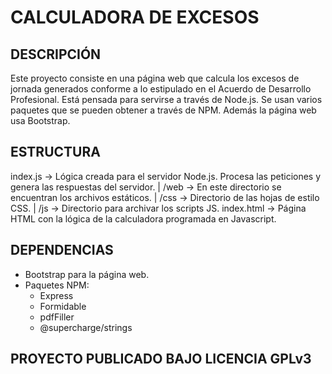 # CALCULADORA DE EXCESOS

## DESCRIPCIÓN
Este proyecto consiste en una página web que calcula los excesos de jornada generados conforme a lo estipulado en el Acuerdo de Desarrollo Profesional.
Está pensada para servirse a través de Node.js. Se usan varios paquetes que se pueden obtener a través de NPM. Además la página web usa Bootstrap.

## ESTRUCTURA
index.js -> Lógica creada para el servidor Node.js. Procesa las peticiones y genera las respuestas del servidor.
| /web -> En este directorio se encuentran los archivos estáticos.
 | /css -> Directorio de las hojas de estilo CSS.
 | /js -> Directorio para archivar los scripts JS.
 index.html -> Página HTML con la lógica de la calculadora programada en Javascript.
 
## DEPENDENCIAS
- Bootstrap para la página web.
- Paquetes NPM:
  - Express
  - Formidable
  - pdfFiller
  - @supercharge/strings
  
## PROYECTO PUBLICADO BAJO LICENCIA GPLv3
